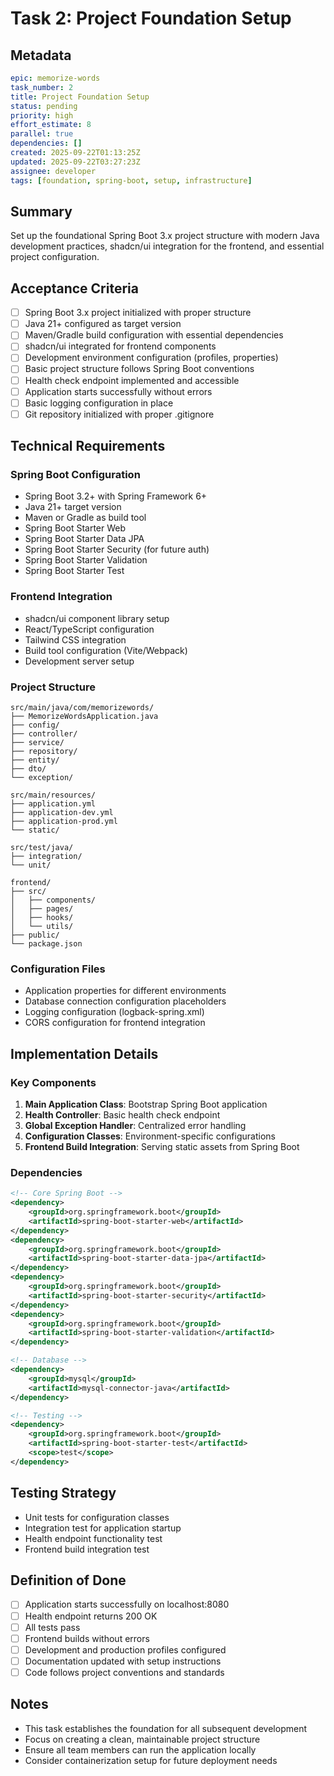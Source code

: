 # Task 2: Project Foundation Setup

## Metadata
```yaml
epic: memorize-words
task_number: 2
title: Project Foundation Setup
status: pending
priority: high
effort_estimate: 8
parallel: true
dependencies: []
created: 2025-09-22T01:13:25Z
updated: 2025-09-22T03:27:23Z
assignee: developer
tags: [foundation, spring-boot, setup, infrastructure]
```

## Summary
Set up the foundational Spring Boot 3.x project structure with modern Java development practices, shadcn/ui integration for the frontend, and essential project configuration.

## Acceptance Criteria
- [ ] Spring Boot 3.x project initialized with proper structure
- [ ] Java 21+ configured as target version
- [ ] Maven/Gradle build configuration with essential dependencies
- [ ] shadcn/ui integrated for frontend components
- [ ] Development environment configuration (profiles, properties)
- [ ] Basic project structure follows Spring Boot conventions
- [ ] Health check endpoint implemented and accessible
- [ ] Application starts successfully without errors
- [ ] Basic logging configuration in place
- [ ] Git repository initialized with proper .gitignore

## Technical Requirements

### Spring Boot Configuration
- Spring Boot 3.2+ with Spring Framework 6+
- Java 21+ target version
- Maven or Gradle as build tool
- Spring Boot Starter Web
- Spring Boot Starter Data JPA
- Spring Boot Starter Security (for future auth)
- Spring Boot Starter Validation
- Spring Boot Starter Test

### Frontend Integration
- shadcn/ui component library setup
- React/TypeScript configuration
- Tailwind CSS integration
- Build tool configuration (Vite/Webpack)
- Development server setup

### Project Structure
```
src/main/java/com/memorizewords/
├── MemorizeWordsApplication.java
├── config/
├── controller/
├── service/
├── repository/
├── entity/
├── dto/
└── exception/

src/main/resources/
├── application.yml
├── application-dev.yml
├── application-prod.yml
└── static/

src/test/java/
├── integration/
└── unit/

frontend/
├── src/
│   ├── components/
│   ├── pages/
│   ├── hooks/
│   └── utils/
├── public/
└── package.json
```

### Configuration Files
- Application properties for different environments
- Database connection configuration placeholders
- Logging configuration (logback-spring.xml)
- CORS configuration for frontend integration

## Implementation Details

### Key Components
1. **Main Application Class**: Bootstrap Spring Boot application
2. **Health Controller**: Basic health check endpoint
3. **Global Exception Handler**: Centralized error handling
4. **Configuration Classes**: Environment-specific configurations
5. **Frontend Build Integration**: Serving static assets from Spring Boot

### Dependencies
```xml
<!-- Core Spring Boot -->
<dependency>
    <groupId>org.springframework.boot</groupId>
    <artifactId>spring-boot-starter-web</artifactId>
</dependency>
<dependency>
    <groupId>org.springframework.boot</groupId>
    <artifactId>spring-boot-starter-data-jpa</artifactId>
</dependency>
<dependency>
    <groupId>org.springframework.boot</groupId>
    <artifactId>spring-boot-starter-security</artifactId>
</dependency>
<dependency>
    <groupId>org.springframework.boot</groupId>
    <artifactId>spring-boot-starter-validation</artifactId>
</dependency>

<!-- Database -->
<dependency>
    <groupId>mysql</groupId>
    <artifactId>mysql-connector-java</artifactId>
</dependency>

<!-- Testing -->
<dependency>
    <groupId>org.springframework.boot</groupId>
    <artifactId>spring-boot-starter-test</artifactId>
    <scope>test</scope>
</dependency>
```

## Testing Strategy
- Unit tests for configuration classes
- Integration test for application startup
- Health endpoint functionality test
- Frontend build integration test

## Definition of Done
- [ ] Application starts successfully on localhost:8080
- [ ] Health endpoint returns 200 OK
- [ ] All tests pass
- [ ] Frontend builds without errors
- [ ] Development and production profiles configured
- [ ] Documentation updated with setup instructions
- [ ] Code follows project conventions and standards

## Notes
- This task establishes the foundation for all subsequent development
- Focus on creating a clean, maintainable project structure
- Ensure all team members can run the application locally
- Consider containerization setup for future deployment needs
